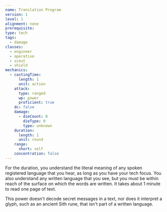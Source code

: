 ```yaml
---
name: Translation Program
version: 1
level: 1
alignment: none
prerequisite: 
type: tech
tags:
  - damage
classes:
  - engineer
  - operative
  - scout
  - shield
mechanics:
  - castingTime:
      length: 1
      unit: action
    attack:
      type: ranged
      wp: power
      proficient: true
    dc: false
    damage:
      - dieCount: 0
        dieType: 0
        type: unknown
    duration:
      length: 1
      unit: round
    range:
      short: self
    concentration: false
---
```

For the duration, you understand the literal meaning of any spoken registered language that you hear, as long as you have your tech focus. You also understand any written language that you see, but you must be within reach of the surface on which the words are written. It takes about 1 minute to read one page of text. 

This power doesn't decode secret messages in a text, nor does it interpret a glyph, such as an ancient Sith rune, that isn't part of a written language.
    